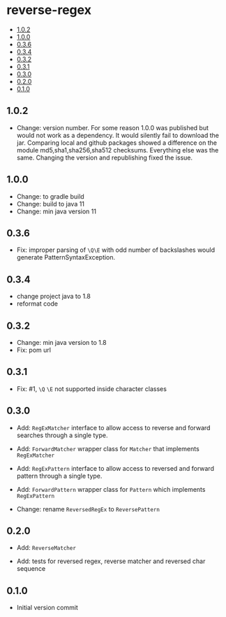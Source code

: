 # reverse-regex

[TOC]: # ""

- [1.0.2](#102)
- [1.0.0](#100)
- [0.3.6](#036)
- [0.3.4](#034)
- [0.3.2](#032)
- [0.3.1](#031)
- [0.3.0](#030)
- [0.2.0](#020)
- [0.1.0](#010)

## 1.0.2

* Change: version number. For some reason 1.0.0 was published but would not work as a
  dependency. It would silently fail to download the jar. Comparing local and github packages
  showed a difference on the module md5,sha1,sha256,sha512 checksums. Everything else was the
  same. Changing the version and republishing fixed the issue.

## 1.0.0

* Change: to gradle build
* Change: build to java 11
* Change: min java version 11

## 0.3.6

* Fix: improper parsing of `\Q\E` with odd number of backslashes would generate
  PatternSyntaxException.

## 0.3.4

* change project java to 1.8
* reformat code

## 0.3.2

* Change: min java version to 1.8
* Fix: pom url

## 0.3.1

* Fix: #1, `\Q` `\E` not supported inside character classes

## 0.3.0

* Add: `RegExMatcher` interface to allow access to reverse and forward searches through a single
  type.

* Add: `ForwardMatcher` wrapper class for `Matcher` that implements `RegExMatcher`

* Add: `RegExPattern` interface to allow access to reversed and forward pattern through a single
  type.

* Add: `ForwardPattern` wrapper class for `Pattern` which implements `RegExPattern`

* Change: rename `ReversedRegEx` to `ReversePattern`

## 0.2.0

* Add: `ReverseMatcher`

* Add: tests for reversed regex, reverse matcher and reversed char sequence

## 0.1.0

* Initial version commit

